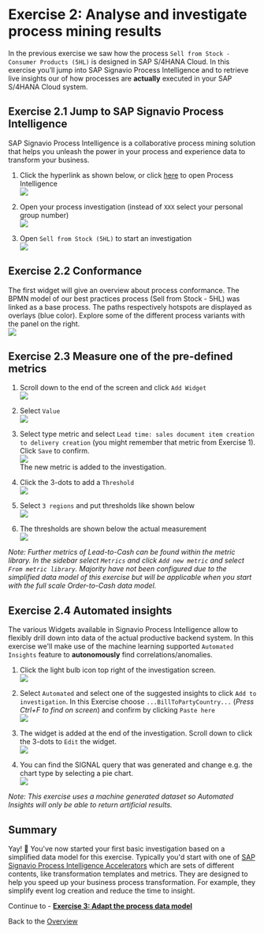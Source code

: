 # Exercise 2: Analyse and investigate process mining results

In the previous exercise we saw how the process `Sell from Stock - Consumer Products (5HL)` is designed in SAP S/4HANA Cloud. In this exercise you’ll jump into SAP Signavio Process Intelligence and to retrieve live insights our of how processes are **actually** executed in your SAP S/4HANA Cloud system. 


## Exercise 2.1 Jump to SAP Signavio Process Intelligence

SAP Signavio Process Intelligence is a collaborative process mining solution that helps you unleash the power in your process and experience data to transform your business.

1. Click the hyperlink as shown below, or click [here](https://editor.signavio.com/g/statics/pi/areas) to open Process Intelligence
<br>![](images/2_001.png)

2.	Open your process investigation (instead of `XXX` select your personal group number)
<br>![](images/2_002.png)

3. Open `Sell from Stock (5HL)` to start an investigation
<br>![](images/2_003.png)


## Exercise 2.2 Conformance
The first widget will give an overview about process conformance. 
The BPMN model of our best practices process (Sell from Stock - 5HL) was linked as a base process. The paths respectively hotspots are displayed as overlays (blue color). Explore some of the different process variants with the panel on the right.
<br>![](images/2_014.png)


## Exercise 2.3 Measure one of the pre-defined metrics

1. Scroll down to the end of the screen and click `Add Widget`
<br>![](images/2_004.png)

2. Select `Value`
<br>![](images/2_005.png)

3. Select type metric and select `Lead time: sales document item creation to delivery creation` (you might remember that metric from Exercise 1). Click `Save` to confirm.
<br>![](images/2_006.png)
<br>The new metric is added to the investigation.

4. Click the 3-dots to add a `Threshold`
<br>![](images/2_007.png)

5. Select `3 regions` and put thresholds like shown below
<br>![](images/2_008.png)

6. The thresholds are shown below the actual measurement
<br>![](images/2_009.png)

*Note: Further metrics of Lead-to-Cash can be found within the metric library. In the sidebar select `Metrics` and click `Add new metric` and select `From metric library`. Majority have not been configured due to the simplified data model of this exercise but will be applicable when you start with the full scale Order-to-Cash data model.*


## Exercise 2.4 Automated insights
The various Widgets available in Signavio Process Intelligence allow to flexibly drill down into data of the actual productive backend system. In this exercise we'll make use of the machine learning supported `Automated Insights` feature to __autonomously__ find correlations/anomalies.

1. Click the light bulb icon top right of the investigation screen.
<br>![](images/2_010.png)

2. Select `Automated` and select one of the suggested insights to click `Add to investigation`. In this Exercise choose `...BillToPartyCountry...` (*Press Ctrl+F to find on screen*) and confirm by clicking `Paste here`
<br>![](images/2_011.png)

3. The widget is added at the end of the investigation. Scroll down to click the 3-dots to `Edit` the widget.
<br>![](images/2_012.png)

4. You can find the SIGNAL query that was generated and change e.g. the chart type by selecting a pie chart.
<br>![](images/2_013.png)

*Note: This exercise uses a machine generated dataset so Automated Insights will only be able to return artificial results.*


## Summary

Yay! 🥳 You've now started your first basic investigation based on a simplified data model for this exercise. Typically you'd start with one of [SAP Signavio Process Intelligence Accelerators](https://documentation.signavio.com/suite/en-us/Content/process-intelligence/accelerators-intro.htm) which are sets of different contents, like transformation templates and metrics. They are designed to help you speed up your business process transformation. For example, they simplify event log creation and reduce the time to insight.

Continue to - **[Exercise 3: Adapt the process data model](../ex3/README.md)**

Back to the [Overview](../../README.md)
